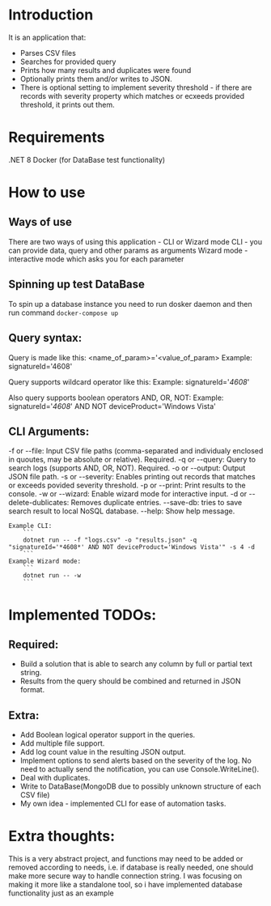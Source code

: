 # Introduction 
It is an application that:
* Parses CSV files
* Searches for provided query
* Prints how many results and duplicates were found
* Optionally prints them and/or writes to JSON. 
* There is optional setting to implement severity threshold - if there are records with severity property which matches or ecxeeds provided threshold, it prints out them. 

# Requirements
.NET 8
Docker (for DataBase test functionality)

# How to use
## Ways of use
There are two ways of using this application - CLI or Wizard mode
CLI - you can provide data, query and other params as arguments
Wizard mode - interactive mode which asks you for each parameter

## Spinning up test DataBase
To spin up a database instance you need to run dosker daemon and then run command
	```
	docker-compose up
	```

## Query syntax:
Query is made like this:
	<name_of_param>='<value_of_param>
	Example: 
		signatureId='4608'
	
Query supports wildcard operator like this:
	Example: 
		signatureId='*4608*'
	
Also query supports boolean operators AND, OR, NOT:
	Example: 
		signatureId='*4608*' AND NOT deviceProduct='Windows Vista'


## CLI Arguments:
-f or --file: Input CSV file paths (comma-separated and individualy enclosed in quoutes, may be absolute or relative). Required.
-q or --query: Query to search logs (supports AND, OR, NOT). Required.
-o or --output: Output JSON file path.
-s or --severity: Enables printing out records that matches or exceeds povided severity threshold.
-p or --print: Print results to the console.
-w or --wizard: Enable wizard mode for interactive input.
-d or --delete-dublicates: Removes duplicate entries.
--save-db: tries to save search result to local NoSQL database.
--help: Show help message.

	Example CLI:
		```
		dotnet run -- -f "logs.csv" -o "results.json" -q "signatureId='*4608*' AND NOT deviceProduct='Windows Vista'" -s 4 -d 
		```
	Example Wizard mode:
		```
		dotnet run -- -w
		```
# Implemented TODOs:
## Required:
* Build a solution that is able to search any column by full or partial text string. 
* Results from the query should be combined and returned in JSON format.

## Extra:
* Add Boolean logical operator support in the queries.
* Add multiple file support.
* Add log count value in the resulting JSON output.
* Implement options to send alerts based on the severity of the log. No need to actually send the notification, you can use Console.WriteLine(). 
* Deal with duplicates.
* Write to DataBase(MongoDB due to possibly unknown structure of each CSV file)
* My own idea - implemented CLI for ease of automation tasks.

# Extra thoughts:
This is a very abstract project, and functions may need to be added or removed according to needs, i.e. if database is really needed, one should make more secure way to handle connection string. 
I was focusing on making it more like a standalone tool, so i have implemented database functionality just as an example